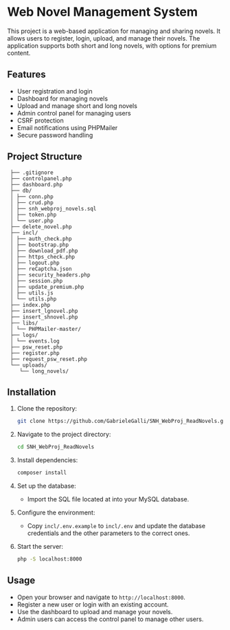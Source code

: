 # Web Novel Management System

This project is a web-based application for managing and sharing novels. It allows users to register, login, upload, and manage their novels. The application supports both short and long novels, with options for premium content.

## Features

- User registration and login
- Dashboard for managing novels
- Upload and manage short and long novels
- Admin control panel for managing users
- CSRF protection
- Email notifications using PHPMailer
- Secure password handling

## Project Structure
```
 ├── .gitignore 
 ├── controlpanel.php 
 ├── dashboard.php 
 ├── db/ 
 │ ├── conn.php 
 │ ├── crud.php 
 │ ├── snh_webproj_novels.sql 
 │ ├── token.php 
 │ └── user.php 
 ├── delete_novel.php 
 ├── incl/ 
 │ ├── auth_check.php 
 │ ├── bootstrap.php 
 │ ├── download_pdf.php 
 │ ├── https_check.php 
 │ ├── logout.php 
 │ ├── reCaptcha.json 
 │ ├── security_headers.php 
 │ ├── session.php 
 │ ├── update_premium.php 
 │ ├── utils.js 
 │ └── utils.php 
 ├── index.php 
 ├── insert_lgnovel.php 
 ├── insert_shnovel.php 
 ├── libs/ 
 │ └── PHPMailer-master/ 
 ├── logs/ 
 │ └── events.log 
 ├── psw_reset.php 
 ├── register.php 
 ├── request_psw_reset.php 
 └── uploads/ 
    └── long_novels/
```

## Installation

1. Clone the repository:
    ```sh
    git clone https://github.com/GabrieleGalli/SNH_WebProj_ReadNovels.git
    ```

2. Navigate to the project directory:
    ```sh
    cd SNH_WebProj_ReadNovels
    ```

3. Install dependencies:
    ```sh
    composer install
    ```

4. Set up the database:
    - Import the SQL file located at  into your MySQL database.

5. Configure the environment:
    - Copy `incl/.env.example` to `incl/.env` and update the database credentials and the other parameters to the correct ones. 

6. Start the server:
    ```sh
    php -S localhost:8000
    ```

## Usage

- Open your browser and navigate to `http://localhost:8000`.
- Register a new user or login with an existing account.
- Use the dashboard to upload and manage your novels.
- Admin users can access the control panel to manage other users.